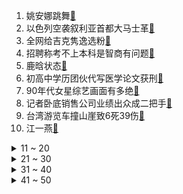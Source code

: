 1. 姚安娜跳舞[:link:](https://s.weibo.com/weibo?q=%23姚安娜跳舞%23&Refer=top)
2. 以色列空袭叙利亚首都大马士革[:link:](https://s.weibo.com/weibo?q=%23以色列空袭叙利亚首都大马士革%23&Refer=top)
3. 全网给吉克隽逸选粉[:link:](https://s.weibo.com/weibo?q=%23全网给吉克隽逸选粉%23&Refer=top)
4. 招聘称考不上本科是智商有问题[:link:](https://s.weibo.com/weibo?q=%23招聘称考不上本科是智商有问题%23&Refer=top)
5. 鹿晗状态[:link:](https://s.weibo.com/weibo?q=%23鹿晗状态%23&Refer=top)
6. 初高中学历团伙代写医学论文获刑[:link:](https://s.weibo.com/weibo?q=%23初高中学历团伙代写医学论文获刑%23&Refer=top)
7. 90年代女星综艺画面有多绝[:link:](https://s.weibo.com/weibo?q=%2390年代女星综艺画面有多绝%23&Refer=top)
8. 记者卧底销售公司业绩出众成二把手[:link:](https://s.weibo.com/weibo?q=%23记者卧底销售公司业绩出众成二把手%23&Refer=top)
9. 台湾游览车撞山崖致6死39伤[:link:](https://s.weibo.com/weibo?q=%23台湾游览车撞山崖致6死39伤%23&Refer=top)
10. 江一燕[:link:](https://s.weibo.com/weibo?q=%23江一燕%23&Refer=top)
<details>
<summary>11 ~ 20</summary>

11. 如何看待彩礼贷[:link:](https://s.weibo.com/weibo?q=%23如何看待彩礼贷%23&Refer=top)
12. 锦心似玉[:link:](https://s.weibo.com/weibo?q=%23锦心似玉%23&Refer=top)
13. 中央气象台继续发布沙尘暴蓝色预警[:link:](https://s.weibo.com/weibo?q=%23中央气象台继续发布沙尘暴蓝色预警%23&Refer=top)
14. 金希澈ending镜头[:link:](https://s.weibo.com/weibo?q=%23金希澈ending镜头%23&Refer=top)
15. 谷爱凌带伤夺2金1铜[:link:](https://s.weibo.com/weibo?q=%23谷爱凌带伤夺2金1铜%23&Refer=top)
16. 限制播放劣迹人员参与的节目[:link:](https://s.weibo.com/weibo?q=%23限制播放劣迹人员参与的节目%23&Refer=top)
17. 上海学区房[:link:](https://s.weibo.com/weibo?q=%23上海学区房%23&Refer=top)
18. 馒头对山东人的意义[:link:](https://s.weibo.com/weibo?q=%23馒头对山东人的意义%23&Refer=top)
19. 永辉超市致歉[:link:](https://s.weibo.com/weibo?q=%23永辉超市致歉%23&Refer=top)
20. 赵敬渣男[:link:](https://s.weibo.com/weibo?q=%23赵敬渣男%23&Refer=top)
</details>
<details>
<summary>21 ~ 30</summary>

21. 谭松韵谁还不是个体面人[:link:](https://s.weibo.com/weibo?q=%23谭松韵谁还不是个体面人%23&Refer=top)
22. 刘芸 站姐辛苦了[:link:](https://s.weibo.com/weibo?q=%23刘芸%20站姐辛苦了%23&Refer=top)
23. 张云雷尚九熙比下颚线[:link:](https://s.weibo.com/weibo?q=%23张云雷尚九熙比下颚线%23&Refer=top)
24. 无业失业退休人群抑郁水平最高[:link:](https://s.weibo.com/weibo?q=%23无业失业退休人群抑郁水平最高%23&Refer=top)
25. 李一桐机场送别助理哭了[:link:](https://s.weibo.com/weibo?q=%23李一桐机场送别助理哭了%23&Refer=top)
26. 乔欣 背都是拗出来的[:link:](https://s.weibo.com/weibo?q=%23乔欣%20背都是拗出来的%23&Refer=top)
27. 卫健局回应急救伤者从担架摔落[:link:](https://s.weibo.com/weibo?q=%23卫健局回应急救伤者从担架摔落%23&Refer=top)
28. 华为将和苹果三星谈判5G专利使用费[:link:](https://s.weibo.com/weibo?q=%23华为将和苹果三星谈判5G专利使用费%23&Refer=top)
29. 武警战士在樱花海中训练[:link:](https://s.weibo.com/weibo?q=%23武警战士在樱花海中训练%23&Refer=top)
30. 马嘉祺中戏复试[:link:](https://s.weibo.com/weibo?q=%23马嘉祺中戏复试%23&Refer=top)
</details>
<details>
<summary>31 ~ 40</summary>

31. 刘欣[:link:](https://s.weibo.com/weibo?q=%23刘欣%23&Refer=top)
32. 美国新冠肺炎超2953万例[:link:](https://s.weibo.com/weibo?q=%23美国新冠肺炎超2953万例%23&Refer=top)
33. 大货致武汉长丰桥桥面塌陷[:link:](https://s.weibo.com/weibo?q=%23大货致武汉长丰桥桥面塌陷%23&Refer=top)
34. 第二批鼓励仿制药品目录[:link:](https://s.weibo.com/weibo?q=%23第二批鼓励仿制药品目录%23&Refer=top)
35. 王源新发色正脸照[:link:](https://s.weibo.com/weibo?q=%23王源新发色正脸照%23&Refer=top)
36. 司藤给秦放报仇[:link:](https://s.weibo.com/weibo?q=%23司藤给秦放报仇%23&Refer=top)
37. 青岛胶州湾捕杀海星45万斤[:link:](https://s.weibo.com/weibo?q=%23青岛胶州湾捕杀海星45万斤%23&Refer=top)
38. 周子舒发怒[:link:](https://s.weibo.com/weibo?q=%23周子舒发怒%23&Refer=top)
39. 司藤坐绿皮火车[:link:](https://s.weibo.com/weibo?q=%23司藤坐绿皮火车%23&Refer=top)
40. 砸大衣哥家门的拜师小伙被拘[:link:](https://s.weibo.com/weibo?q=%23砸大衣哥家门的拜师小伙被拘%23&Refer=top)
</details>
<details>
<summary>41 ~ 50</summary>

41. 朱广权解说袋鼠打架[:link:](https://s.weibo.com/weibo?q=%23朱广权解说袋鼠打架%23&Refer=top)
42. 司藤[:link:](https://s.weibo.com/weibo?q=%23司藤%23&Refer=top)
43. 山河令预告[:link:](https://s.weibo.com/weibo?q=%23山河令预告%23&Refer=top)
44. 王若麟演技[:link:](https://s.weibo.com/weibo?q=%23王若麟演技%23&Refer=top)
45. 原神更新[:link:](https://s.weibo.com/weibo?q=%23原神更新%23&Refer=top)
46. 没法正常读出来的歌词[:link:](https://s.weibo.com/weibo?q=%23没法正常读出来的歌词%23&Refer=top)
47. 阴阳师蝉冰雪女[:link:](https://s.weibo.com/weibo?q=%23阴阳师蝉冰雪女%23&Refer=top)
48. 皇马晋级欧冠八强[:link:](https://s.weibo.com/weibo?q=%23皇马晋级欧冠八强%23&Refer=top)
49. 徐令宜十一娘变甜了[:link:](https://s.weibo.com/weibo?q=%23徐令宜十一娘变甜了%23&Refer=top)
50. 女孩做玩偶修复1年接200多单[:link:](https://s.weibo.com/weibo?q=%23女孩做玩偶修复1年接200多单%23&Refer=top)
</details>